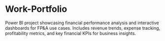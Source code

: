 # Work-Portfolio
Power BI project showcasing financial performance analysis and interactive dashboards for FP&amp;A use cases. Includes revenue trends, expense tracking, profitability metrics, and key financial KPIs for business insights.

